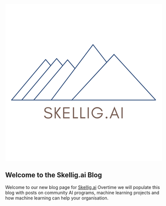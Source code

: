 ![Image of fast.ai logo](images/Skellig_AI_Logo.png)

## Welcome to the Skellig.ai Blog

Welcome to our new blog page for [Skellig.ai](https://www.skellig.ai/)
Overtime we will populate this blog with posts on community AI programs, machine learning projects and how machine learning can help your organisation. 
